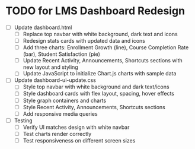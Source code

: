 # TODO for LMS Dashboard Redesign

- [ ] Update dashboard.html
  - [ ] Replace top navbar with white background, dark text and icons
  - [ ] Redesign stats cards with updated data and icons
  - [ ] Add three charts: Enrollment Growth (line), Course Completion Rate (bar), Student Satisfaction (pie)
  - [ ] Update Recent Activity, Announcements, Shortcuts sections with new layout and styling
  - [ ] Update JavaScript to initialize Chart.js charts with sample data

- [ ] Update dashboard-ui-update.css
  - [ ] Style top navbar with white background and dark text/icons
  - [ ] Style dashboard cards with flex layout, spacing, hover effects
  - [ ] Style graph containers and charts
  - [ ] Style Recent Activity, Announcements, Shortcuts sections
  - [ ] Add responsive media queries

- [ ] Testing
  - [ ] Verify UI matches design with white navbar
  - [ ] Test charts render correctly
  - [ ] Test responsiveness on different screen sizes
